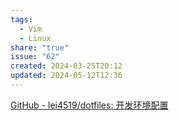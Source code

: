```yaml
---  
tags:  
  - Vim  
  - Linux  
share: "true"  
issue: "62"  
created: 2024-03-25T20:12  
updated: 2024-05-12T12:36  
---  
```

  
[GitHub - lei4519/dotfiles: 开发环境配置](https://github.com/lei4519/dotfiles)  
